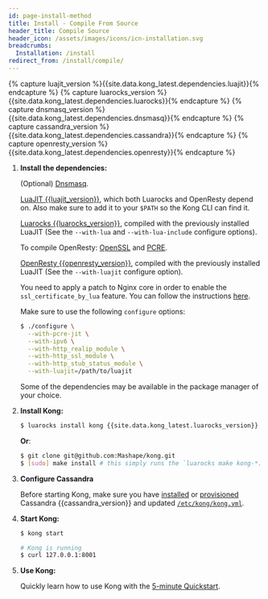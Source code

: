 ```yaml
---
id: page-install-method
title: Install - Compile From Source
header_title: Compile Source
header_icon: /assets/images/icons/icn-installation.svg
breadcrumbs:
  Installation: /install
redirect_from: /install/compile/
---
```


{% capture luajit_version %}{{site.data.kong_latest.dependencies.luajit}}{% endcapture %}
{% capture luarocks_version %}{{site.data.kong_latest.dependencies.luarocks}}{% endcapture %}
{% capture dnsmasq_version %}{{site.data.kong_latest.dependencies.dnsmasq}}{% endcapture %}
{% capture cassandra_version %}{{site.data.kong_latest.dependencies.cassandra}}{% endcapture %}
{% capture openresty_version %}{{site.data.kong_latest.dependencies.openresty}}{% endcapture %}

1. **Install the dependencies:**

    (Optional) [Dnsmasq](http://www.thekelleys.org.uk/dnsmasq/).

    [LuaJIT {{luajit_version}}](http://luajit.org/download.html), which both Luarocks and OpenResty depend on. Also make sure to add it to your `$PATH` so the Kong CLI can find it.

    [Luarocks {{luarocks_version}}](https://github.com/keplerproject/luarocks/wiki/Download), compiled with the previously installed LuaJIT (See the `--with-lua` and `--with-lua-include` configure options).

    To compile OpenResty: [OpenSSL](https://www.openssl.org/) and [PCRE](http://www.pcre.org/).

    [OpenResty {{openresty_version}}](http://openresty.com/#Installation), compiled with the previously installed LuaJIT (See the `--with-luajit` configure option).

    You need to apply a patch to Nginx core in order to enable the `ssl_certificate_by_lua` feature. You can follow the instructions [here](https://github.com/openresty/lua-nginx-module/issues/331#issuecomment-77279170).

    Make sure to use the following `configure` options:

    ```bash
    $ ./configure \
      --with-pcre-jit \
      --with-ipv6 \
      --with-http_realip_module \
      --with-http_ssl_module \
      --with-http_stub_status_module \
      --with-luajit=/path/to/luajit
    ```

    Some of the dependencies may be available in the package manager of your choice.

2. **Install Kong:**

    ```bash
    $ luarocks install kong {{site.data.kong_latest.luarocks_version}}
    ```

    **Or**:

    ```bash
    $ git clone git@github.com:Mashape/kong.git
    $ [sudo] make install # this simply runs the `luarocks make kong-*.rockspec` command
    ```

3. **Configure Cassandra**

    Before starting Kong, make sure you have [installed](http://www.apache.org/dyn/closer.cgi?path=/cassandra/{{cassandra_version}}/apache-cassandra-{{cassandra_version}}-bin.tar.gz) or [provisioned](http://kongdb.org) Cassandra {{cassandra_version}} and updated [`/etc/kong/kong.yml`](/docs/latest/configuration/#databases_available).

4. **Start Kong:**

    ```bash
    $ kong start

    # Kong is running
    $ curl 127.0.0.1:8001
    ```

4. **Use Kong:**

    Quickly learn how to use Kong with the [5-minute Quickstart](/docs/latest/getting-started/quickstart).

